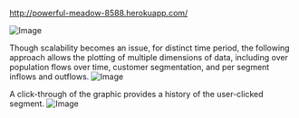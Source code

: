 http://powerful-meadow-8588.herokuapp.com/

![Image](../assets/splashPage.png?raw=true)


Though scalability becomes an issue, for distinct time period, the following approach allows the plotting of multiple dimensions of data, including over population flows over time, customer segmentation, and per segment inflows and outflows.
![Image](../assets/Mainvis.png?raw=true)

A click-through of the graphic provides a history of the user-clicked segment.
![Image](../assets/clickThrough.png?raw=true)